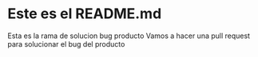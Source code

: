 # Este es el README.md
Esta es la rama de solucion bug producto
Vamos a hacer una pull request para solucionar el bug del producto
